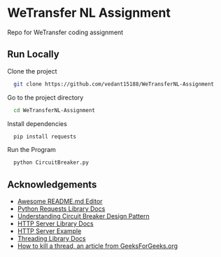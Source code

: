 # WeTransfer NL Assignment

Repo for WeTransfer coding assignment

## Run Locally

Clone the project

```bash
  git clone https://github.com/vedant15188/WeTransferNL-Assignment
```

Go to the project directory

```bash
  cd WeTransferNL-Assignment
```

Install dependencies

```bash
  pip install requests
```

Run the Program

```bash
  python CircuitBreaker.py
```

## Acknowledgements

 - [Awesome README.md Editor](https://readme.so/editor)
 - [Python Requests Library Docs](https://requests.readthedocs.io/en/latest/)
 - [Understanding Circuit Breaker Design Pattern](https://medium.com/geekculture/design-patterns-for-microservices-circuit-breaker-pattern-276249ffab33)
 - [HTTP Server Library Docs](https://docs.python.org/3/library/http.server.html)
 - [HTTP Server Example](https://pythonbasics.org/webserver/)
 - [Threading Library Docs](https://docs.python.org/3/library/threading.html)
 - [How to kill a thread, an article from GeeksForGeeks.org](https://www.geeksforgeeks.org/python-different-ways-to-kill-a-thread/)